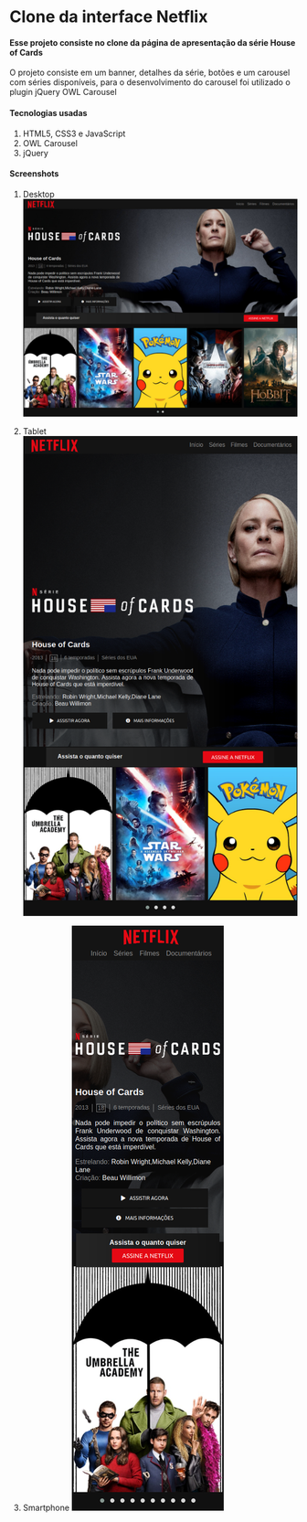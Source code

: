 # Clone da interface Netflix

#### Esse projeto consiste no clone da página de apresentação da série House of Cards

O projeto consiste em um banner, detalhes da série, botões e um carousel com séries disponíveis, para o desenvolvimento do carousel foi utilizado o plugin jQuery OWL Carousel 

#### Tecnologias usadas
1. HTML5, CSS3 e JavaScript
2. OWL Carousel
3. jQuery

#### Screenshots

1. Desktop
![print em um desktop](./img/print-desktop.jpg)

2. Tablet
![print tablet](./img/print-tablet.png)

3. Smartphone
![print smartphone](./img/print-smartphone.png)
